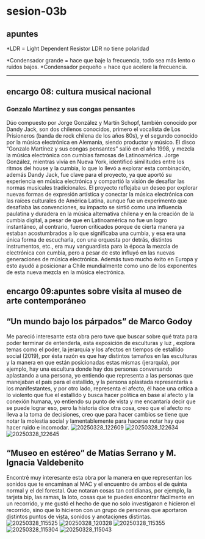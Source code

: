 # sesion-03b

## apuntes

*LDR = Light Dependent Resistor
 LDR no tiene polaridad

*Condensador grande = hace que baje la frecuencia, todo sea más lento o ruidos bajos.
*Condensador pequeño = hace que acelere la frecuencia.

---------------------------------------------------------------------------------------------------

## encargo 08: cultura musical nacional

### Gonzalo Martínez y sus congas pensantes

Dúo compuesto por Jorge González y Martín Schopf, también conocido por Dandy Jack, son dos chilenos conocidos, primero el vocalista de Los Prisioneros (banda de rock chilena de los años 80s), y el segundo conocido por la música electrónica en Alemania, siendo productor y músico.
El disco “Gonzalo Martínez y sus congas pensantes” salió en el año 1998, y mezcla la música electrónica con cumbias famosas de Latinoamérica.
Jorge González, mientras vivía en Nueva York, identificó similitudes entre los ritmos del house y la cumbia, lo que lo llevó a explorar esta combinación, además Dandy Jack, fue clave para el proyecto, ya que aportó su experiencia en música electrónica y compartió la visión de desafiar las normas musicales tradicionales.
El proyecto reflejaba un deseo por explorar nuevas formas de expresión artística y conectar la música electrónica con las raíces culturales de América Latina, aunque fue un experimento que desafiaba las convenciones, su impacto se sintió como una influencia paulatina y duradera en la música alternativa chilena y en la creación de la cumbia digital, a pesar de que en Latinoamérica no fue un logro instantáneo, al contrario, fueron criticados porque de cierta manera ya estaban acostumbrados a lo que significaba una cumbia,  y esa era una única forma de escucharla, con una orquesta por detrás, distintos instrumentos, etc., era muy vanguardista para la época la mezcla de electrónica con cumbia, pero a pesar de esto influyó en las nuevas generaciones de música electrónica.
Además tuvo mucho éxito en Europa y esto ayudó a posicionar a Chile mundialmente como uno de los exponentes de esta nueva mezcla en la música electrónica.

## encargo 09:apuntes sobre visita al museo de arte contemporáneo

## “Un mundo bajo los párpados” de Marco Godoy

Me pareció interesante esta obra pero tuve que buscar sobre qué trata para poder terminar de entenderla, esta exposición de esculturas y luz , explora temas como el poder, la jerarquía y los afectos en tiempos de estallido social (2019), por ésta razón es que hay distintos tamaños en las esculturas y la manera en que están posicionadas estas mismas (jerarquía), por ejemplo, hay una escultura donde hay dos personas conversando aplastando a una persona, yo entiendo que representa a las personas que manejaban el país para el estallido, y la persona aplastada representaría a los manifestantes, y por otro lado, representa el afecto, él hace una crítica a lo violento que fue el estallido y busca hacer política en base al afecto y la conexión humana, yo entiendo su punto de vista y me encantaría decir que se puede lograr eso, pero la historia dice otra cosa, creo que el afecto no lleva a la toma de decisiones, creo que para hacer cambios se tiene que notar la molestia social y lamentablemente para hacerse notar hay que hacer ruido e incomodar.
![20250328_122609](https://github.com/user-attachments/assets/55e8e246-9088-4510-8686-ef534e6d3a39)
![20250328_122634](https://github.com/user-attachments/assets/4e8e1066-a6ec-49c5-994b-9585f2f66783)
![20250328_122645](https://github.com/user-attachments/assets/bea60519-8a90-4126-8fec-d413a30c7419)

## “Museo en estéreo” de Matías Serrano y M. Ignacia Valdebenito

Encontré muy interesante esta obra por la manera en que representan los sonidos que te encaminan al MAC y el encuentro de ambos el de quinta normal y el del forestal.
Que notaran cosas tan cotidianas, por ejemplo, la tarjeta bip, las ramas, la loto, cosas que te puedes encontrar fácilmente en un recorrido, y me gustó el hecho de que no solo investigaron e hicieron el recorrido, sino que lo hicieron con un grupo de personas que aportaron distintos puntos de vista, sonidos y anotaciones distintas.
![20250328_115525](https://github.com/user-attachments/assets/0b78dfdb-1780-47d3-a7f0-018bed12d269)
![20250328_120328](https://github.com/user-attachments/assets/5df479e8-1dd9-4cd0-acf1-836adbbd3467)
![20250328_115355](https://github.com/user-attachments/assets/d0b3e592-4c8f-40ea-a1e1-4ef55a694c40)
![20250328_115304](https://github.com/user-attachments/assets/fdd822b7-b6ea-49c5-9fb5-bbd420d1c81f)
![20250328_115043](https://github.com/user-attachments/assets/2a063f5f-59b0-4d68-b1c5-d293a1003ae7)
